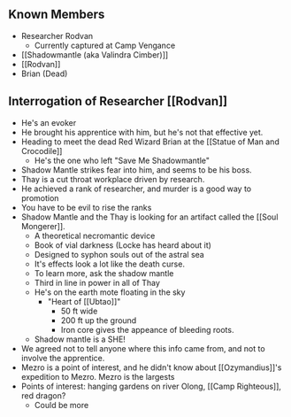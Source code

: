 ## Known Members
- Researcher Rodvan
	- Currently captured at Camp Vengance
- [[Shadowmantle (aka Valindra Cimber)]]
- [[Rodvan]]
- Brian (Dead)


## Interrogation of Researcher [[Rodvan]]
- He's an evoker
- He brought his apprentice with him, but he's not that effective yet.
- Heading to meet the dead Red Wizard Brian at the [[Statue of Man and Crocodile]]
	- He's the one who left "Save Me Shadowmantle"
- Shadow Mantle strikes fear into him, and seems to be his boss.
- Thay is a cut throat workplace driven by research.
- He achieved a rank of researcher, and murder is a good way to promotion
- You have to be evil to rise the ranks
- Shadow Mantle and the Thay is looking for an artifact called the [[Soul Mongerer]].
	- A theoretical necromantic device
	- Book of vial darkness (Locke has heard about it)
	- Designed to syphon souls out of the astral sea
	- It's effects look a lot like the death curse.
	- To learn more, ask the shadow mantle
	- Third in line in power in all of Thay
	- He's on the earth mote floating in the sky
		- "Heart of [[Ubtao]]"
			- 50 ft wide
			- 200 ft up the ground
			- Iron core gives the appeance of bleeding roots.
	- Shadow mantle is a SHE!
- We agreed not to tell anyone where this info came from, and not to involve the apprentice.
- Mezro is a point of interest, and he didn't know about [[Ozymandius]]'s expedition to Mezro. Mezro is the largests
- Points of interest: hanging gardens on river Olong, [[Camp Righteous]], red dragon?
	- Could be more